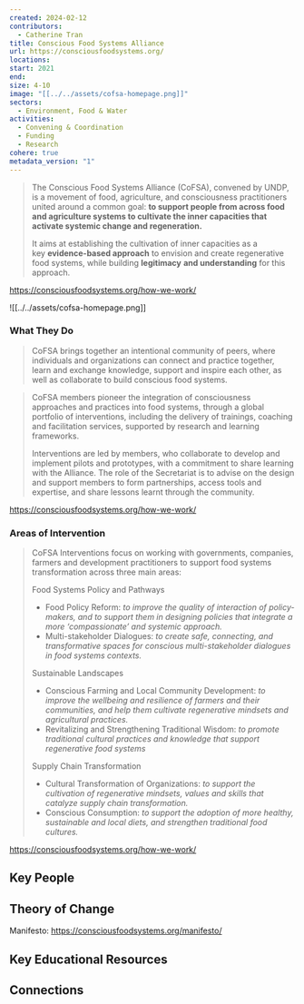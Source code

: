 ```yaml
---
created: 2024-02-12
contributors:
  - Catherine Tran
title: Conscious Food Systems Alliance
url: https://consciousfoodsystems.org/
locations: 
start: 2021
end: 
size: 4-10
image: "[[../../assets/cofsa-homepage.png]]"
sectors:
  - Environment, Food & Water
activities:
  - Convening & Coordination
  - Funding
  - Research
cohere: true
metadata_version: "1"
---
```

>The Conscious Food Systems Alliance (CoFSA), convened by UNDP, is a movement of food, agriculture, and consciousness practitioners united around a common goal: **to support people from across food and agriculture systems to cultivate the inner capacities that activate systemic change and regeneration.**
>
>It aims at establishing the cultivation of inner capacities as a key **evidence-based approach** to envision and create regenerative food systems, while building **legitimacy** **and understanding** for this approach.

https://consciousfoodsystems.org/how-we-work/

![[../../assets/cofsa-homepage.png]]
### What They Do

>CoFSA brings together an intentional community of peers, where individuals and organizations can connect and practice together, learn and exchange knowledge, support and inspire each other, as well as collaborate to build conscious food systems.

>CoFSA members pioneer the integration of consciousness approaches and practices into food systems, through a global portfolio of interventions, including the delivery of trainings, coaching and facilitation services, supported by research and learning frameworks.  
>
>Interventions are led by members, who collaborate to develop and implement pilots and prototypes, with a commitment to share learning with the Alliance. The role of the Secretariat is to advise on the design and support members to form partnerships, access tools and expertise, and share lessons learnt through the community.

https://consciousfoodsystems.org/how-we-work/

### Areas of Intervention

>CoFSA Interventions focus on working with governments, companies, farmers and development practitioners to support food systems transformation across three main areas:  
>
>Food Systems Policy and Pathways
>
>- Food Policy Reform: _to improve the quality of interaction of policy-makers, and to support them in designing policies that integrate a more ‘compassionate’ and systemic approach._
>- Multi-stakeholder Dialogues: _to create safe, connecting, and transformative spaces for conscious multi-stakeholder dialogues in food systems contexts._
>
>Sustainable Landscapes
>
>- Conscious Farming and Local Community Development: _to improve the wellbeing and resilience of farmers and their communities, and help them cultivate regenerative mindsets and agricultural practices._ 
>- Revitalizing and Strengthening Traditional Wisdom: _to promote traditional cultural practices and knowledge that support regenerative food systems_
>
>Supply Chain Transformation 
>
>- Cultural Transformation of Organizations: _​​to support the cultivation of regenerative mindsets, values and skills that catalyze supply chain transformation._ 
>- Conscious Consumption: _to support the adoption of more healthy, sustainable and local diets, and strengthen traditional food cultures._

https://consciousfoodsystems.org/how-we-work/
## Key People

## Theory of Change

Manifesto: https://consciousfoodsystems.org/manifesto/

## Key Educational Resources

## Connections







